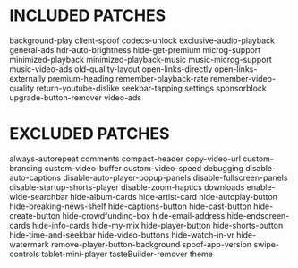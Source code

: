 # INCLUDED PATCHES
background-play
client-spoof
codecs-unlock
exclusive-audio-playback
general-ads
hdr-auto-brightness
hide-get-premium
microg-support
minimized-playback
minimized-playback-music
music-microg-support
music-video-ads
old-quality-layout
open-links-directly
open-links-externally
premium-heading
remember-playback-rate
remember-video-quality
return-youtube-dislike
seekbar-tapping
settings
sponsorblock
upgrade-button-remover
video-ads
# EXCLUDED PATCHES
always-autorepeat
comments
compact-header
copy-video-url
custom-branding
custom-video-buffer
custom-video-speed
debugging
disable-auto-captions
disable-auto-player-popup-panels
disable-fullscreen-panels
disable-startup-shorts-player
disable-zoom-haptics
downloads
enable-wide-searchbar
hide-album-cards
hide-artist-card
hide-autoplay-button
hide-breaking-news-shelf
hide-captions-button
hide-cast-button
hide-create-button
hide-crowdfunding-box
hide-email-address
hide-endscreen-cards
hide-info-cards
hide-my-mix
hide-player-button
hide-shorts-button
hide-time-and-seekbar
hide-video-buttons
hide-watch-in-vr
hide-watermark
remove-player-button-background
spoof-app-version
swipe-controls
tablet-mini-player
tasteBuilder-remover
theme

